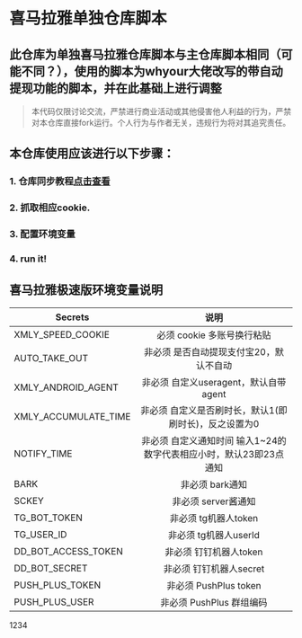 #  喜马拉雅单独仓库脚本

## 此仓库为单独喜马拉雅仓库脚本与主仓库脚本相同（可能不同？），使用的脚本为whyour大佬改写的带自动提现功能的脚本，并在此基础上进行调整

> 本代码仅限讨论交流，严禁进行商业活动或其他侵害他人利益的行为，严禁对本仓库直接fork运行。个人行为与作者无关，违规行为将对其追究责任。

## 本仓库使用应该进行以下步骤：

### 1. 仓库同步教程[点击查看](backup/reposync.md)

### 2. 抓取相应cookie.

### 3. 配置环境变量

### 4. run it!

## 喜马拉雅极速版环境变量说明

| Secrets              |                             说明                             |
| -------------------- | :----------------------------------------------------------: |
| XMLY_SPEED_COOKIE    |                  必须 cookie 多账号换行粘贴                  |
| AUTO_TAKE_OUT        |           非必须 是否自动提现支付宝20，默认不自动            |
| XMLY_ANDROID_AGENT   |            非必须 自定义useragent，默认自带agent             |
| XMLY_ACCUMULATE_TIME |    非必须 自定义是否刷时长，默认1(即刷时长)，反之设置为0     |
| NOTIFY_TIME          | 非必须 自定义通知时间 输入1~24的数字代表相应小时，默认23即23点通知 |
| BARK                 |                       非必须 bark通知                        |
| SCKEY                |                     非必须 server酱通知                      |
| TG_BOT_TOKEN         |                     非必须 tg机器人token                     |
| TG_USER_ID           |                    非必须 tg机器人userId                     |
| DD_BOT_ACCESS_TOKEN  |                    非必须 钉钉机器人token                    |
| DD_BOT_SECRET        |                   非必须 钉钉机器人secret                    |
| PUSH_PLUS_TOKEN      |                    非必须 PushPlus token                     |
| PUSH_PLUS_USER       |                   非必须 PushPlus 群组编码                   |



1234
